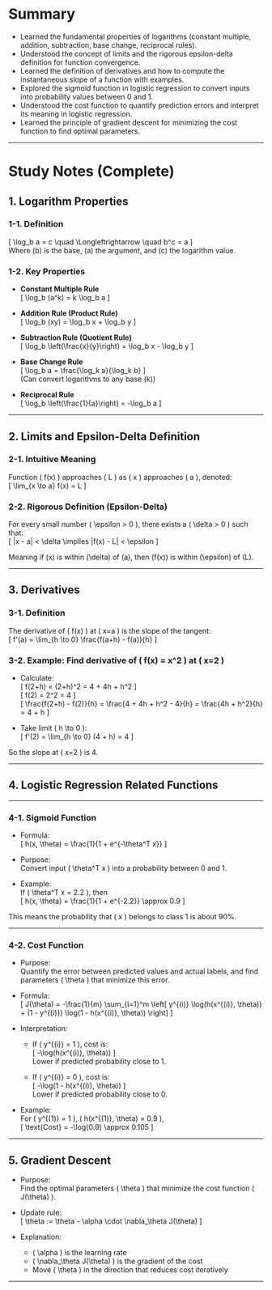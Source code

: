 
# Summary

- Learned the fundamental properties of logarithms (constant multiple, addition, subtraction, base change, reciprocal rules).  
- Understood the concept of limits and the rigorous epsilon-delta definition for function convergence.  
- Learned the definition of derivatives and how to compute the instantaneous slope of a function with examples.  
- Explored the sigmoid function in logistic regression to convert inputs into probability values between 0 and 1.  
- Understood the cost function to quantify prediction errors and interpret its meaning in logistic regression.  
- Learned the principle of gradient descent for minimizing the cost function to find optimal parameters.

---

# Study Notes (Complete)

## 1. Logarithm Properties

### 1-1. Definition  
\[
\log_b a = c \quad \Longleftrightarrow \quad b^c = a
\]  
Where \(b\) is the base, \(a\) the argument, and \(c\) the logarithm value.

### 1-2. Key Properties

- **Constant Multiple Rule**  
\[
\log_b (a^k) = k \log_b a
\]

- **Addition Rule (Product Rule)**  
\[
\log_b (xy) = \log_b x + \log_b y
\]

- **Subtraction Rule (Quotient Rule)**  
\[
\log_b \left(\frac{x}{y}\right) = \log_b x - \log_b y
\]

- **Base Change Rule**  
\[
\log_b a = \frac{\log_k a}{\log_k b}
\]  
(Can convert logarithms to any base \(k\))

- **Reciprocal Rule**  
\[
\log_b \left(\frac{1}{a}\right) = -\log_b a
\]

---

## 2. Limits and Epsilon-Delta Definition

### 2-1. Intuitive Meaning  
Function \( f(x) \) approaches \( L \) as \( x \) approaches \( a \), denoted:  
\[
\lim_{x \to a} f(x) = L
\]

### 2-2. Rigorous Definition (Epsilon-Delta)  
For every small number \( \epsilon > 0 \), there exists a \( \delta > 0 \) such that:  
\[
|x - a| < \delta \implies |f(x) - L| < \epsilon
\]

Meaning if \(x\) is within \(\delta\) of \(a\), then \(f(x)\) is within \(\epsilon\) of \(L\).

---

## 3. Derivatives

### 3-1. Definition  
The derivative of \( f(x) \) at \( x=a \) is the slope of the tangent:  
\[
f'(a) = \lim_{h \to 0} \frac{f(a+h) - f(a)}{h}
\]

### 3-2. Example: Find derivative of \( f(x) = x^2 \) at \( x=2 \)

- Calculate:  
\[
f(2+h) = (2+h)^2 = 4 + 4h + h^2
\]  
\[
f(2) = 2^2 = 4
\]  
\[
\frac{f(2+h) - f(2)}{h} = \frac{4 + 4h + h^2 - 4}{h} = \frac{4h + h^2}{h} = 4 + h
\]

- Take limit \( h \to 0 \):  
\[
f'(2) = \lim_{h \to 0} (4 + h) = 4
\]

So the slope at \( x=2 \) is 4.

---

## 4. Logistic Regression Related Functions

---

### 4-1. Sigmoid Function

- Formula:  
\[
h(x, \theta) = \frac{1}{1 + e^{-\theta^T x}}
\]

- Purpose:  
Convert input \( \theta^T x \) into a probability between 0 and 1.

- Example:  
If \( \theta^T x = 2.2 \), then  
\[
h(x, \theta) = \frac{1}{1 + e^{-2.2}} \approx 0.9
\]

This means the probability that \( x \) belongs to class 1 is about 90%.

---

### 4-2. Cost Function

- Purpose:  
Quantify the error between predicted values and actual labels, and find parameters \( \theta \) that minimize this error.

- Formula:  
\[
J(\theta) = -\frac{1}{m} \sum_{i=1}^m \left[ y^{(i)} \log(h(x^{(i)}, \theta)) + (1 - y^{(i)}) \log(1 - h(x^{(i)}, \theta)) \right]
\]

- Interpretation:  
  - If \( y^{(i)} = 1 \), cost is:  
  \[
  -\log(h(x^{(i)}, \theta))
  \]  
  Lower if predicted probability close to 1.

  - If \( y^{(i)} = 0 \), cost is:  
  \[
  -\log(1 - h(x^{(i)}, \theta))
  \]  
  Lower if predicted probability close to 0.

- Example:  
For \( y^{(1)} = 1 \), \( h(x^{(1)}, \theta) = 0.9 \),  
\[
\text{Cost} = -\log(0.9) \approx 0.105
\]

---

## 5. Gradient Descent

- Purpose:  
Find the optimal parameters \( \theta \) that minimize the cost function \( J(\theta) \).

- Update rule:  
\[
\theta := \theta - \alpha \cdot \nabla_\theta J(\theta)
\]

- Explanation:  
  - \( \alpha \) is the learning rate  
  - \( \nabla_\theta J(\theta) \) is the gradient of the cost  
  - Move \( \theta \) in the direction that reduces cost iteratively

---
